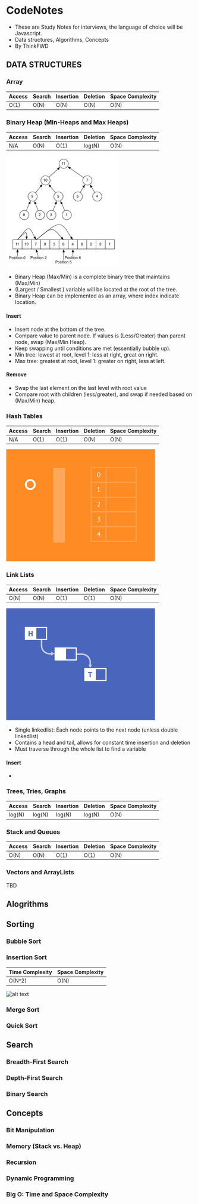 # CodeNotes

- These are Study Notes for interviews, the language of choice will be Javascript. 
- Data structures, Algorithms, Concepts
- By ThinkFWD

## DATA STRUCTURES 

### Array
| Access | Search | Insertion | Deletion | Space Complexity |
| ------ | ------ | --------- | -------- | ---------------- |
|  O(1)  |  O(N)  |    O(N)   |   O(N)   |       O(N)       |


### Binary Heap (Min-Heaps and Max Heaps)
| Access | Search | Insertion | Deletion | Space Complexity |
| ------ | ------ | --------- | -------- | ---------------- |
|  N/A   |  O(N)  |    O(1)   |  log(N)  |       O(N)       |


![alt text](https://github.com/ThinkFWD/CodeNotes/blob/master/assets/maxHeap.png)

- Binary Heap (Max/Min) is a complete binary tree that maintains (Max/Min)
- (Largest / Smallest ) variable will be located at the root of the tree. 
- Binary Heap can be implemented as an array, where index indicate location.

#### Insert

- Insert node at the bottom of the tree.
- Compare value to parent node. If values is (Less/Greater) than parent node, swap (Max/Min Heap).
- Keep swapping until conditions are met (essentially bubble up). 
- Min tree: lowest at root, level 1: less at right, great on right.
- Max tree: greatest at root, level 1: greater on right, less at left. 

#### Remove
 - Swap the last element on the last level with root value
 - Compare root with children (less/greater), and swap if needed based on (Max/Min) heap. 
 
 



### Hash Tables
| Access | Search | Insertion | Deletion | Space Complexity |
| ------ | ------ | --------- | -------- | ---------------- |
|  N/A   |  O(1)  |    O(1)   |   O(N)   |       O(N)       |



![alt text](https://github.com/ThinkFWD/CodeNotes/blob/master/assets/hashtable.gif)


### Link Lists
| Access | Search | Insertion | Deletion | Space Complexity |
| ------ | ------ | --------- | -------- | ---------------- |
|  O(N)  |  O(N)  |    O(1)   |   O(1)   |       O(N)       |

![alt text](https://github.com/ThinkFWD/CodeNotes/blob/master/assets/linkList.gif)

- Single linkedlist: Each node points to the next node (unless double linkedlist)
- Contains a head and tail, allows for constant time insertion and deletion 
- Must traverse through the whole list to find a variable

#### Insert
- 







### Trees, Tries, Graphs
| Access | Search | Insertion | Deletion | Space Complexity |
| ------ | ------ | --------- | -------- | ---------------- |
| log(N) | log(N) |   log(N)  |  log(N)  |       O(N)       |


### Stack and Queues
| Access | Search | Insertion | Deletion | Space Complexity |
| ------ | ------ | --------- | -------- | ---------------- |
|  O(N)  |  O(N)  |    O(1)   |   O(1)   |       O(N)       |


### Vectors and ArrayLists
TBD


## Alogrithms

## Sorting
### Bubble Sort
### Insertion Sort
| Time Complexity | Space Complexity |
| --------------- | ---------------- |
|      O(N^2)     |       O(N)       |

![alt text](https://upload.wikimedia.org/wikipedia/commons/0/0f/Insertion-sort-example-300px.gif)

### Merge Sort
### Quick Sort

## Search
### Breadth-First Search
### Depth-First Search
### Binary Search

## Concepts

### Bit Manipulation
### Memory (Stack vs. Heap)
### Recursion
### Dynamic Programming
### Big O: Time and Space Complexity

